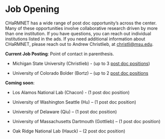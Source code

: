 # Job Opening 

CHaRMNET has a wide range of post doc opportunity’s across the center.  Many of these opportunities involve collaborative research driven by more than one institution.  If you have questions, you can reach out individual institutions listed in the ads.  If you need additional information about CHaRMNET, please reach out to Andrew Christlieb, at christli@msu.edu.

**Current Job Posting**:  Point of contact in parenthesis.

- Michigan State University (Christlieb) -  (up to 3 [post doc positions](https://careers.msu.edu/en-us/job/512952/research-associatefixed-term))

- University of Colorado Bolder (Bortz)  – (up to 2 [post doc positions](https://jobs.colorado.edu/jobs/JobDetail/PostDoctoral-Research-Associate/44188)



**Coming soon**:

- Los Alamos National Lab (Chacon)  - (1 post doc position)

- University of Washington Seattle (Hu) – (1 post doc position)

- University of Delaware (Qiu) – (1 post doc position)

- University of Massachusetts Dartmouth (Gottlieb) – (1 post doc position)

- Oak Ridge National Lab (Hauck) – (2 post doc position)





<script type="text/x-mathjax-config">MathJax.Hub.Config({TeX: {equationNumbers: {autoNumber: "all"}}, tex2jax: {inlineMath: [['$','$']]}});</script>
<script type="text/javascript" src="https://cdnjs.cloudflare.com/ajax/libs/mathjax/2.7.2/MathJax.js?config=TeX-AMS_HTML"></script>
